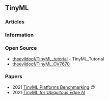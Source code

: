 ## TinyML


### Articles


### Information



### Open Source
- [theevildoof/TinyML_tutorial](https://github.com/theevildoof/TinyML_tutorial) - TinyML_Tutorial
- [theevildoof/TinyML_OV7670](https://github.com/theevildoof/TinyML_OV7670) 



### Papers
- 2021 [TinyML Platforms Benchmarking](https://arxiv.org/pdf/2112.01319.pdf) 😍
- 2021 [TinyML for Ubiquitous Edge AI](https://arxiv.org/abs/2102.01255)


